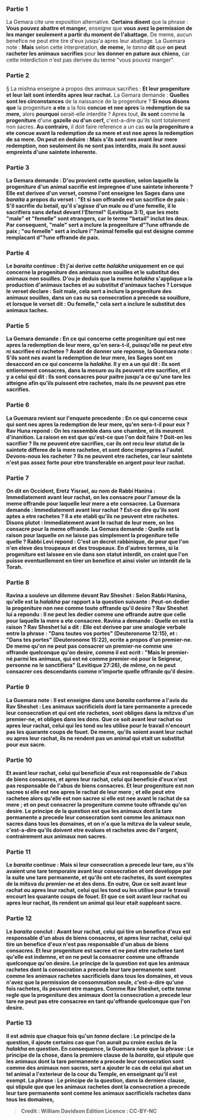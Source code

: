 
### Partie 1
La Gemara cite une exposition alternative. <b>Certains disent</b> que la phrase : <b>Vous pouvez abattre et manger,</b> enseigne que <b>vous avez la permission de les manger seulement a partir du moment de l'abattage.</b> De meme, aucun benefice ne peut etre tire d'eux jusqu'a apres leur abattage. La Guemara note : <b>Mais</b> selon cette interpretation, <b>de meme,</b> le <i>tanna</i> <b>dit</b> que <b>on peut racheter les animaux sacrifies</b> pour <b>les donner en pature aux chiens,</b> car cette interdiction n'est pas derivee du terme "vous pouvez manger".

### Partie 2
§ La mishna enseigne a propos des animaux sacrifies : <b>Et leur progeniture et leur lait sont interdits apres leur rachat.</b> La Gemara demande : <b>Quelles sont les circonstances</b> de la naissance de la progeniture ? <b>Si nous disons que</b> la progeniture <b>a ete</b> a la fois <b>concue et nee apres</b> la <b>redemption de sa mere,</b> alors <b>pourquoi</b> serait-elle interdite ? Apres tout, <b>ils sont</b> comme <b>la progeniture</b> d'une <b>gazelle ou d'un cerf,</b> c'est-a-dire qu'ils sont totalement non sacres. <b>Au contraire,</b> il doit faire reference a un cas <b>ou la progeniture <b>a ete concue avant</b> la <b>redemption de sa mere et est nee apres</b> la <b>redemption de sa mere.</b> On peut en deduire : <b>Mais</b> s'ils sont nes <b>avant leur</b> mere <b>redemption,</b> non seulement ils ne sont pas interdits, <b>mais ils sont aussi empreints</b> d'une <b>saintete inherente.</b>

### Partie 3
La Gemara demande : <b>D'ou provient cette question,</b> selon laquelle la progeniture d'un animal sacrifie est impregnee d'une saintete inherente ? Elle est derivee d'un verset, <b>comme l'ont enseigne les Sages</b> dans une <i>baraita</i> a propos du verset : "Et si son offrande est un sacrifice de paix : S'il sacrifie du betail, qu'il s'agisse d'un male ou d'une femelle, il le sacrifiera sans defaut devant l'Eternel" (Levitique 3:1), que les mots "male" et "femelle" sont etrangers, car le terme "betail" inclut les deux. Par consequent, <b>"male"</b> sert <b>a inclure la progeniture</b> d"?une offrande de paix ; <b>"ou femelle"</b> sert <b>a inclure l"?animal femelle</b> qui est designe comme <b>remplacant</b> d"?une offrande de paix.

### Partie 4
Le <i>baraita</i> continue : <b>Et j'ai</b> derive cette <i>halakha</i> <b>uniquement</b> en ce qui concerne <b>la progeniture des animaux non souilles</b> <b>et le substitut des animaux non souilles</b>. <b>D'ou</b> je deduis que la meme <i>halakha</i> s'applique a la <b>production d'animaux taches</b> <b>et au substitut d'animaux taches</b> ? <b>Lorsque</b> le verset <b>declare : <b>Soit male,</b> cela sert <b>a inclure la progeniture des animaux souilles</b>, dans un cas ou sa consecration a precede sa souillure, et lorsque le verset dit : <b>Ou femelle,"</b> cela sert <b>a inclure le substitut des animaux taches</b>.

### Partie 5
La Gemara demande : En ce qui concerne <b>cette progeniture qui</b> est nee <b>apres la <b>redemption de leur</b> mere, qu'en sera-t-il,</b> puisqu'elle ne peut etre ni sacrifiee ni rachetee ? Avant de donner une reponse, la Guemara note : S'ils sont nes <b>avant la <b>redemption</b> de leur mere, </b> les Sages sont <b>en desaccord en ce qui concerne</b> la <i>halakha</i>. <b>Il y en a un qui dit : Ils sont</b> entierement <b>consacres,</b> dans la mesure ou ils peuvent <b>etre sacrifies, et il y a celui qui dit : Ils sont consacres pour paitre</b> jusqu'a ce qu'une tare les atteigne afin qu'ils puissent etre rachetes, mais ils ne peuvent pas etre sacrifies.

### Partie 6
La Guemara revient sur l'enquete precedente : En ce qui concerne ceux <b>qui</b> sont nes <b>apres la <b>redemption de leur</b> mere, qu'en sera-t-il pour eux ? Rav Huna repond : On les rassemble dans une chambre, et ils meurent</b> d'inanition. La raison en est <b>que qu'est-ce</b> que l'on <b>doit faire ? Doit-on les sacrifier ? </b> Ils ne peuvent etre sacrifies, car <b>ils ont recu</b> leur statut <b>de la</b> <b>saintete differee</b> de la mere rachetee, et sont donc impropres a l'autel. <b>Devons-nous les racheter ?</b> Ils ne peuvent etre rachetes, car leur saintete <b>n'est pas assez forte</b> <b>pour etre transferable</b> en argent pour <b>leur rachat.</b>

### Partie 7
<b>On dit en Occident,</b> Eretz Yisrael, <b>au nom de Rabbi Hanina :</b> Immediatement <b>avant leur rachat, on les consacre pour l'amour de la meme offrande</b> pour laquelle leur mere a ete consacree. La Guemara demande : Immediatement <b>avant leur rachat ?</b> Est-ce <b>dire qu'ils sont aptes a etre rachetes ?</b> Il a ete etabli qu'ils ne peuvent etre rachetes. <b>Disons plutot :</b> Immediatement <b>avant le rachat de leur mere, on les consacre pour la meme offrande.</b> La Gemara demande : <b>Quelle est la raison</b> pour laquelle on ne laisse pas simplement la progeniture telle quelle ? <b>Rabbi Levi repond :</b> C'est un <b>decret rabbinique, de peur que l'on n'en eleve des troupeaux et des troupeaux.</b> En d'autres termes, si la progeniture est laissee en vie dans son statut interdit, on craint que l'on puisse eventuellement en tirer un benefice et ainsi violer un interdit de la Torah.

### Partie 8
<b>Ravina a souleve un dilemme devant Rav Sheshet :</b> Selon Rabbi Hanina, <b>qu'elle est</b> la <i>halakha</i> par rapport a la question suivante : <b>Peut-on dedier</b> la progeniture non nee <b>comme toute offrande qu'il desire ?</b> Rav Sheshet <b>lui a repondu : Il ne peut les dedier</b> comme une offrande autre que celle pour laquelle la mere a ete consacree. Ravina a demande : <b>Quelle en est la raison ?</b> Rav Sheshet <b>lui a dit :</b> Elle est <b>derivee</b> par une analogie verbale entre la phrase : <b>"Dans</b> toutes <b>vos portes"</b> (Deuteronome 12:15), et : <b>"Dans tes portes"</b> (Deuteronome 15:22), ecrite <b>a propos d'un premier-ne. De meme qu'on ne peut pas consacrer un premier-ne comme une offrande quelconque qu'on desire, comme il est ecrit : "Mais le premier-né parmi les animaux, qui est né comme premier-né pour le Seigneur, personne ne le sanctifiera"</b> (Levitique 27:26), <b>de même, on ne peut consacrer ces</b> descendants <b>comme n'importe quelle offrande qu'il desire.</b>

### Partie 9
La Guemara note : <b>Il est enseigne</b> dans une <i>baraita</i> <b>conforme</b> a l'avis <b>du Rav Sheshet : Les animaux sacrificiels</b> <b>dont la tare permanente a precede leur consecration et</b> qui ont ete rachetes, sont obliges dans</b> la mitzva d'un <b>premier-ne, et</b> obliges <b>dans les dons. Que ce soit avant leur rachat ou apres leur rachat, celui qui les tond</b> ou les utilise pour le travail n'encourt pas les quarante</b> coups de fouet. De meme, <b>qu'ils soient avant leur rachat ou apres leur rachat, ils ne rendent pas</b> un animal qui etait <b>un substitut</b> pour eux sacre.

### Partie 10
<b>Et avant leur rachat,</b> celui qui beneficie d'eux</b> est responsable de <b>l'abus</b> de biens consacres, <b>et apres leur rachat,</b> celui qui beneficie d'eux n'est pas</b> responsable de <b>l'abus</b> de biens consacres. <b>Et leur progeniture est non sacree</b> si elle est nee apres le rachat de leur mere ; <b>et elle peut etre rachetee</b> alors qu'elle est <b>non sacree</b> si elle est nee avant le rachat de sa mere ; <b>et on peut consacrer</b> la progeniture <b>comme toute offrande qu'on desire. Le principe de la question</b> est que les animaux dont la tare permanente a precede leur consecration <b>sont comme les animaux non sacres</b> <b>dans tous les domaines,</b> et <b>on n'a que la mitzva de la valeur seule,</b> c'est-a-dire qu'ils doivent etre evalues et rachetes avec de l'argent, contrairement aux animaux non sacres.

### Partie 11
Le <i>baraita</i> continue : <b>Mais</b> si <b>leur consecration a precede leur tare, ou</b> s'ils avaient <b>une tare temporaire</b> avant <b>leur consecration et ont developpe par la suite une tare permanente, et qu'ils ont ete rachetes, ils sont exemptes</b> de la mitsva du <b>premier-ne et des dons. </b> En outre, <b>Que ce soit avant leur rachat ou apres leur rachat, celui qui les tond</b> <b>ou les utilise pour le travail encourt les quarante</b> coups de fouet. <b>Et que ce soit avant leur rachat ou apres leur rachat, ils rendent</b> un animal qui leur etait <b>suppleant</b> sacre.

### Partie 12
Le <i>baraita</i> conclut : <b>Avant leur rachat,</b> celui qui tire un benefice d'<b>eux</b> est responsable d'un <b>abus</b> de biens consacres, <b>et apres leur rachat,</b> celui qui tire un benefice d'<b>eux n'est pas</b> responsable d'un <b>abus</b> de biens consacres. <b>Et leur progeniture est sacree et ne peut etre rachetee</b> tant qu'elle est <b>indemne, et on ne peut la consacrer comme une offrande quelconque qu'on desire. Le principe de la question</b> est que les animaux rachetes dont la consecration a precede leur tare permanente <b>sont comme</b> les animaux rachetes <b>sacrificiels</b> <b>dans tous les domaines, et vous n'avez que la permission de consommation seule,</b> c'est-a-dire qu'une fois rachetes, ils peuvent etre manges. Comme Rav Sheshet, cette <i>tanna</i> regle que la progeniture des animaux dont la consecration a precede leur tare ne peut pas etre consacree en tant qu'offrande quelconque que l'on desire.

### Partie 13
Il est admis que chaque fois qu'un <i>tanna</i> declare : Le principe de la question, il ajoute certains cas que l'on aurait pu croire exclus de la <i>halakha</i> en question. En consequence, la Guemara note que la phrase : <b>Le principe de la chose, dans la premiere clause</b> de la <i>baraita</i>, qui stipule que les animaux dont la tare permanente a precede leur consecration sont comme des animaux non sacres, sert <b>a ajouter</b> le cas de <b>celui qui abat</b> un tel animal <b>a l'exterieur</b> de la cour du Temple, en enseignant <b>qu'il est exempt.</b> La phrase : <b>Le principe de la question, dans la derniere clause,</b> qui stipule que que les animaux rachetes dont la consecration a precede leur tare permanente sont comme les animaux sacrificiels rachetes dans tous les domaines,

>Credit : William Davidson Edition
>Licence : CC-BY-NC